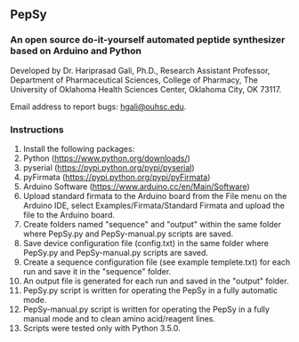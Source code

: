 ## PepSy
### An open source do-it-yourself automated peptide synthesizer based on Arduino and Python
Developed by Dr. Hariprasad Gali, Ph.D., Research Assistant Professor, Department of Pharmaceutical Sciences, College of Pharmacy, The University of Oklahoma Health Sciences Center, Oklahoma City, OK 73117.

Email address to report bugs: hgali@ouhsc.edu.
### Instructions
1. Install the following packages:
  1. Python (https://www.python.org/downloads/)
  2. pyserial (https://pypi.python.org/pypi/pyserial)
  3. pyFirmata (https://pypi.python.org/pypi/pyFirmata)
  4. Arduino Software (https://www.arduino.cc/en/Main/Software)
2. Upload standard firmata to the Arduino board from the File menu on the Arduino IDE, select Examples/Firmata/Standard Firmata and upload the file to the Arduino board.
3. Create folders named "sequence" and "output" within the same folder where PepSy.py and PepSy-manual.py scripts are saved.
4. Save device configuration file (config.txt) in the same folder where PepSy.py and PepSy-manual.py scripts are saved.
5. Create a sequence configuration file (see example templete.txt) for each run and save it in the "sequence" folder.
6. An output file is generated for each run and saved in the "output" folder.
7. PepSy.py script is written for operating the PepSy in a fully automatic mode.
8. PepSy-manual.py script is written for operating the PepSy in a fully manual mode and to clean amino acid/reagent lines.
9. Scripts were tested only with Python 3.5.0.
